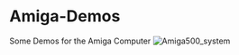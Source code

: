 # Amiga-Demos
Some Demos for the Amiga Computer
![Amiga500_system](https://github.com/StarterPlaceWasGone/Amiga-Demos/assets/115866785/3259774d-5c22-46f5-a8bf-14cf4b4fcf25)

